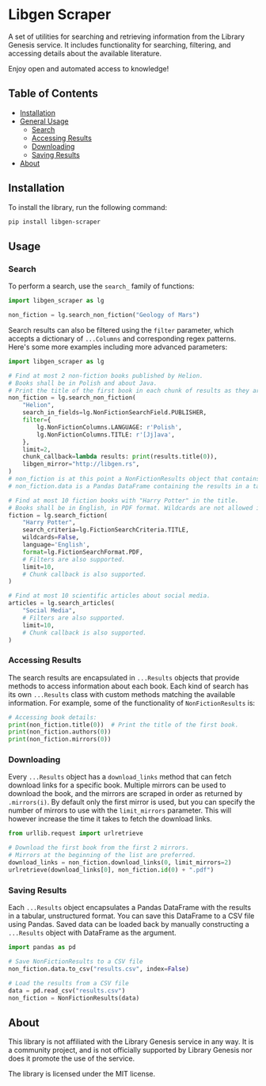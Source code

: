 # Libgen Scraper

A set of utilities for searching and retrieving information from the Library Genesis service. It includes functionality for searching, filtering, and accessing details about the available literature.

Enjoy open and automated access to knowledge!

## Table of Contents

- [Installation](#installation)
- [General Usage](#usage)
   - [Search](#search)
   - [Accessing Results](#accessing-results)
   - [Downloading](#downloading)
   - [Saving Results](#saving-results)
- [About](#about)

## Installation

To install the library, run the following command:
```bash
pip install libgen-scraper
```

## Usage

### Search

To perform a search, use the `search_` family of functions:

```python
import libgen_scraper as lg

non_fiction = lg.search_non_fiction("Geology of Mars")
```

Search results can also be filtered using the `filter` parameter, which accepts a dictionary of `...Columns` and corresponding regex patterns.
Here's some more examples including more advanced parameters:

```python
import libgen_scraper as lg

# Find at most 2 non-fiction books published by Helion.
# Books shall be in Polish and about Java.
# Print the title of the first book in each chunk of results as they are received.
non_fiction = lg.search_non_fiction(
    "Helion",
    search_in_fields=lg.NonFictionSearchField.PUBLISHER,
    filter={
        lg.NonFictionColumns.LANGUAGE: r'Polish',
        lg.NonFictionColumns.TITLE: r'[Jj]ava',
    },
    limit=2,
    chunk_callback=lambda results: print(results.title(0)),
    libgen_mirror="http://libgen.rs",
)
# non_fiction is at this point a NonFictionResults object that contains all the results of the search.
# non_fiction.data is a Pandas DataFrame containing the results in a tabular, unstructured format.

# Find at most 10 fiction books with "Harry Potter" in the title.
# Books shall be in English, in PDF format. Wildcards are not allowed in the query.
fiction = lg.search_fiction(
    "Harry Potter",
    search_criteria=lg.FictionSearchCriteria.TITLE,
    wildcards=False,
    language='English',
    format=lg.FictionSearchFormat.PDF,
    # Filters are also supported.
    limit=10,
    # Chunk callback is also supported.
)

# Find at most 10 scientific articles about social media.
articles = lg.search_articles(
    "Social Media",
    # Filters are also supported.
    limit=10,
    # Chunk callback is also supported.
)
```

### Accessing Results

The search results are encapsulated in `...Results` objects that provide methods to access information about each book.
Each kind of search has its own `...Results` class with custom methods matching the available information.
For example, some of the functionality of `NonFictionResults` is:

```python
# Accessing book details:
print(non_fiction.title(0))  # Print the title of the first book.
print(non_fiction.authors(0))
print(non_fiction.mirrors(0))
```

### Downloading

Every `...Results` object has a `download_links` method that can fetch download links for a specific book.
Multiple mirrors can be used to download the book, and the mirrors are scraped in order as returned by `.mirrors(i)`.
By default only the first mirror is used, but you can specify the number of mirrors to use with the `limit_mirrors` parameter.
This will however increase the time it takes to fetch the download links.

```python
from urllib.request import urlretrieve

# Download the first book from the first 2 mirrors.
# Mirrors at the beginning of the list are preferred.
download_links = non_fiction.download_links(0, limit_mirrors=2)
urlretrieve(download_links[0], non_fiction.id(0) + ".pdf")
```

### Saving Results

Each `...Results` object encapsulates a Pandas DataFrame with the results in a tabular, unstructured format.
You can save this DataFrame to a CSV file using Pandas.
Saved data can be loaded back by manually constructing a `...Results` object with DataFrame as the argument.

```python
import pandas as pd

# Save NonFictionResults to a CSV file
non_fiction.data.to_csv("results.csv", index=False)

# Load the results from a CSV file
data = pd.read_csv("results.csv")
non_fiction = NonFictionResults(data)
```

## About

This library is not affiliated with the Library Genesis service in any way.
It is a community project, and is not officially supported by Library Genesis nor does it promote the use of the service.

The library is licensed under the MIT license.
